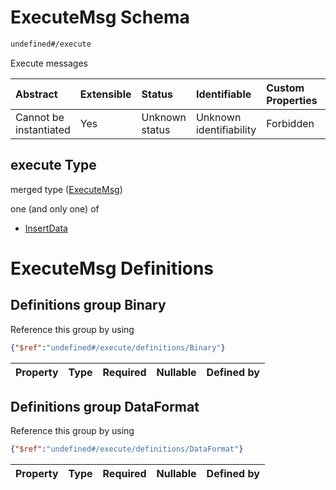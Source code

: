 # ExecuteMsg Schema

```txt
undefined#/execute
```

Execute messages

| Abstract               | Extensible | Status         | Identifiable            | Custom Properties | Additional Properties | Access Restrictions | Defined In                                                                     |
| :--------------------- | :--------- | :------------- | :---------------------- | :---------------- | :-------------------- | :------------------ | :----------------------------------------------------------------------------- |
| Cannot be instantiated | Yes        | Unknown status | Unknown identifiability | Forbidden         | Allowed               | none                | [okp4-cognitarium.json\*](schema/okp4-cognitarium.json "open original schema") |

## execute Type

merged type ([ExecuteMsg](okp4-cognitarium-executemsg.md))

one (and only one) of

* [InsertData](okp4-cognitarium-executemsg-oneof-insertdata.md "check type definition")

# ExecuteMsg Definitions

## Definitions group Binary

Reference this group by using

```json
{"$ref":"undefined#/execute/definitions/Binary"}
```

| Property | Type | Required | Nullable | Defined by |
| :------- | :--- | :------- | :------- | :--------- |

## Definitions group DataFormat

Reference this group by using

```json
{"$ref":"undefined#/execute/definitions/DataFormat"}
```

| Property | Type | Required | Nullable | Defined by |
| :------- | :--- | :------- | :------- | :--------- |
